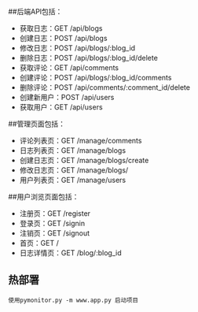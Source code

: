 ##后端API包括：

* 获取日志：GET /api/blogs
* 创建日志：POST /api/blogs
* 修改日志：POST /api/blogs/:blog_id
* 删除日志：POST /api/blogs/:blog_id/delete
* 获取评论：GET /api/comments
* 创建评论：POST /api/blogs/:blog_id/comments
* 删除评论：POST /api/comments/:comment_id/delete
* 创建新用户：POST /api/users
* 获取用户：GET /api/users

##管理页面包括：

* 评论列表页：GET /manage/comments
* 日志列表页：GET /manage/blogs
* 创建日志页：GET /manage/blogs/create
* 修改日志页：GET /manage/blogs/
* 用户列表页：GET /manage/users

##用户浏览页面包括：

*  注册页：GET /register
*  登录页：GET /signin
*  注销页：GET /signout
*  首页：GET /
*  日志详情页：GET /blog/:blog_id


## 热部署
    使用pymonitor.py -m www.app.py 启动项目
